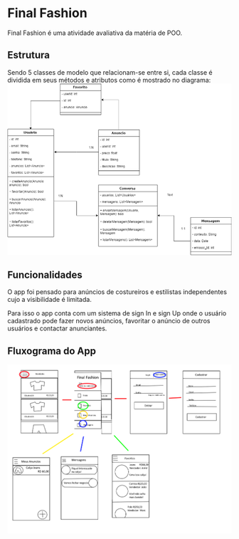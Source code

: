 ﻿# Final Fashion

Final Fashion é uma atividade avaliativa da matéria de POO.

## Estrutura

Sendo 5 classes de modelo que relacionam-se entre si, cada classe é dividida em seus métodos e atributos como é mostrado no diagrama: 
![Diagrama de Classe](https://github.com/MarcosCastelo/FinalFashion/blob/master/ClassDiagram.png)


## Funcionalidades

O app foi pensado para anúncios de costureiros e estilistas independentes cujo a visibilidade é limitada.

Para isso o app conta com um sistema de sign In e sign Up onde o usuário cadastrado pode fazer novos anúncios, favoritar o anúncio de outros usuários e contactar anunciantes.

## Fluxograma do App
![Fluxograma](https://github.com/MarcosCastelo/FinalFashion/blob/master/Flux.png)
